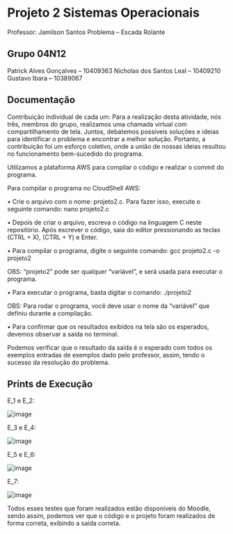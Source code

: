 # Projeto 2 Sistemas Operacionais
Professor: Jamilson Santos
Problema – Escada Rolante

## Grupo 04N12

Patrick Alves Gonçalves – 10409363
Nicholas dos Santos Leal – 10409210
Gustavo Ibara – 10389067

## Documentação

Contribuição individual de cada um: Para a realização desta atividade, nós três, membros do grupo, realizamos uma chamada virtual com compartilhamento de tela. Juntos, debatemos possíveis soluções e ideias para identificar o problema e encontrar a melhor solução. Portanto, a contribuição foi um esforço coletivo, onde a união de nossas ideias resultou no funcionamento bem-sucedido do programa.

Utilizamos a plataforma AWS para compilar o código e realizar o commit do programa.

Para compilar o programa no CloudShell AWS:

• Crie o arquivo com o nome: projeto2.c. Para fazer isso, execute o seguinte comando: nano projeto2.c

• Depois de criar o arquivo, escreva o código na linguagem C neste repositório. Após escrever o código, saia do editor pressionando as teclas (CTRL + X), (CTRL + Y) e Enter.

• Para compilar o programa, digite o seguinte comando: gcc projeto2.c -o projeto2

OBS: “projeto2” pode ser qualquer “variável”, e será usada para executar o programa.

• Para executar o programa, basta digitar o comando: ./projeto2

OBS: Para rodar o programa, você deve usar o nome da “variável” que definiu durante a compilação.

• Para confirmar que os resultados exibidos na tela são os esperados, devemos observar a saída no terminal.

Podemos verificar que o resultado da saída é o esperado com todos os exemplos entradas de exemplos dado pelo professor, assim, tendo o sucesso da resolução do problema.

## Prints de Execução

E_1 e E_2:

![image](https://github.com/patrickalvesz/projeto2so/assets/127363163/fc73e41d-010e-43d4-af63-b670f580aeb7)

E_3 e E_4:

![image](https://github.com/patrickalvesz/projeto2so/assets/127363163/895871ac-e2a5-4aad-be8d-77500d476158)

E_5 e E_6:

![image](https://github.com/patrickalvesz/projeto2so/assets/127363163/5d07b0bf-b83f-4f97-b3f8-c599ad80d753)

E_7:

![image](https://github.com/patrickalvesz/projeto2so/assets/127363163/656c62fc-cad9-43c6-8d39-6ac3b334ed55)


Todos esses testes que foram realizados estão disponíveis do Moodle, sendo assim, podemos ver que o código e o projeto foram realizados de forma correta, exibindo a saída correta.
